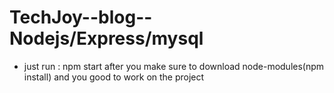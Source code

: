 # TechJoy--blog--Nodejs/Express/mysql
- just run : npm start after you make sure to download node-modules(npm install) and you good to work on the project

